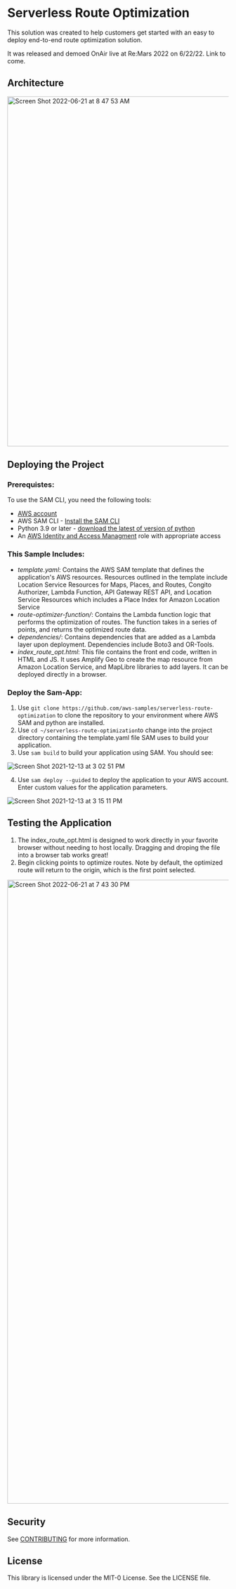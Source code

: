 # Serverless Route Optimization
This solution was created to help customers get started with an easy to deploy end-to-end route optimization solution. 

It was released and demoed OnAir live at Re:Mars 2022 on 6/22/22. Link to come.

## Architecture
<img width="796" alt="Screen Shot 2022-06-21 at 8 47 53 AM" src="https://user-images.githubusercontent.com/73195085/174842637-b81f6a03-c699-475a-a7fa-eb34401237b8.png">


## Deploying the Project
### Prerequistes:

To use the SAM CLI, you need the following tools:
  - [AWS account](https://aws.amazon.com/free/?trk=ps_a134p000003yBfsAAE&trkCampaign=acq_paid_search_brand&sc_channel=ps&sc_campaign=acquisition_US&sc_publisher=google&sc_category=core&sc_country=US&sc_geo=NAMER&sc_outcome=acq&sc_detail=%2Baws%20%2Baccount&sc_content=Account_bmm&sc_segment=438195700994&sc_medium=ACQ-P%7CPS-GO%7CBrand%7CDesktop%7CSU%7CAWS%7CCore%7CUS%7CEN%7CText&s_kwcid=AL!4422!3!438195700994!b!!g!!%2Baws%20%2Baccount&ef_id=Cj0KCQjwsuP5BRCoARIsAPtX_wEmxImXtbdvL3n4ntAafj32KMc_sXL9Z-o8FyXVQzPk7w__h2FMje0aAhOFEALw_wcB:G:s&s_kwcid=AL!4422!3!438195700994!b!!g!!%2Baws%20%2Baccount&all-free-tier.sort-by=item.additionalFields.SortRank&all-free-tier.sort-order=asc&awsf.Free%20Tier%20Types=*all&awsf.Free%20Tier%20Categories=*all) 
  - AWS SAM CLI - [Install the SAM CLI](https://docs.aws.amazon.com/serverless-application-model/latest/developerguide/serverless-sam-cli-install.html)
  - Python 3.9 or later - [download the latest of version of python](https://www.python.org/downloads/) 
  - An [AWS Identity and Access Managment](https://aws.amazon.com/iam/) role with appropriate access


### This Sample Includes: 
  - *template.yaml*: Contains the AWS SAM template that defines the application's AWS resources. Resources outlined in the template include Location Service Resources for Maps, Places, and Routes, Congito Authorizer, Lambda Function, API Gateway REST API, and Location Service Resources which includes a Place Index for Amazon Location Service
  - *route-optimizer-function/*: Contains the Lambda function logic that performs the optimization of routes. The function takes in a series of points, and returns the optimized route data.
  - *dependencies/*: Contains dependencies that are added as a Lambda layer upon deployment. Dependencies include Boto3 and OR-Tools.
  - *index_route_opt.html*: This file contains the front end code, written in HTML and JS. It uses Amplify Geo to create the map resource from Amazon Location Service, and MapLibre libraries to add layers. It can be deployed directly in a browser.
 
### Deploy the Sam-App:
1. Use `git clone https://github.com/aws-samples/serverless-route-optimization` to clone the repository to your environment where AWS SAM and python are installed.
2. Use ``cd ~/serverless-route-optimization``to change into the project directory containing the template.yaml file SAM uses to build your application. 
3. Use ``sam build`` to build your application using SAM. You should see:

![Screen Shot 2021-12-13 at 3 02 51 PM](https://user-images.githubusercontent.com/73195085/145883002-b2570833-c2ff-406a-9402-b23c2a366dd0.png)


4. Use `sam deploy --guided` to deploy the application to your AWS account. Enter custom values for the application parameters. 
    

![Screen Shot 2021-12-13 at 3 15 11 PM](https://user-images.githubusercontent.com/73195085/148595475-5bb69f77-191e-49be-b3bc-d524d005b018.png)


## Testing the Application

1. The index_route_opt.html is designed to work directly in your favorite browser without needing to host locally. Dragging and droping the file into a browser tab works great! 
2. Begin clicking points to optimize routes. Note by default, the optimized route will return to the origin, which is the first point selected.

<img width="1419" alt="Screen Shot 2022-06-21 at 7 43 30 PM" src="https://user-images.githubusercontent.com/73195085/174932289-f191fbb9-f4f1-4402-b5cb-272532b5b43a.png">





## Security

See [CONTRIBUTING](CONTRIBUTING.md#security-issue-notifications) for more information.

## License

This library is licensed under the MIT-0 License. See the LICENSE file.


